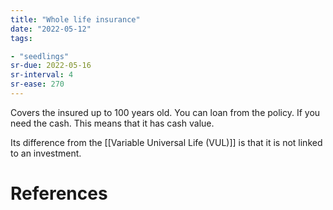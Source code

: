 ```yaml
---
title: "Whole life insurance"
date: "2022-05-12"
tags:

- "seedlings"
sr-due: 2022-05-16
sr-interval: 4
sr-ease: 270
---
```


Covers the insured up to 100 years old. You can loan from the policy. If you need the cash. This means that it has cash value.

Its difference from the [[Variable Universal Life (VUL)]] is that it is not linked to an investment.

# References
